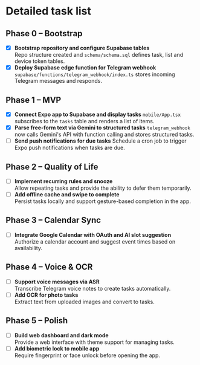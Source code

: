# Detailed task list

## Phase 0 – Bootstrap
- [x] **Bootstrap repository and configure Supabase tables**  
  Repo structure created and `schema/schema.sql` defines task, list and device token tables.
- [x] **Deploy Supabase edge function for Telegram webhook**  
  `supabase/functions/telegram_webhook/index.ts` stores incoming Telegram messages and responds.

## Phase 1 – MVP
- [x] **Connect Expo app to Supabase and display tasks**
  `mobile/App.tsx` subscribes to the `tasks` table and renders a list of items.
- [x] **Parse free-form text via Gemini to structured tasks**
  `telegram_webhook` now calls Gemini's API with function calling and stores structured tasks.
- [ ] **Send push notifications for due tasks**
  Schedule a cron job to trigger Expo push notifications when tasks are due.

## Phase 2 – Quality of Life
- [ ] **Implement recurring rules and snooze**  
  Allow repeating tasks and provide the ability to defer them temporarily.
- [ ] **Add offline cache and swipe to complete**  
  Persist tasks locally and support gesture-based completion in the app.

## Phase 3 – Calendar Sync
- [ ] **Integrate Google Calendar with OAuth and AI slot suggestion**  
  Authorize a calendar account and suggest event times based on availability.

## Phase 4 – Voice & OCR
- [ ] **Support voice messages via ASR**  
  Transcribe Telegram voice notes to create tasks automatically.
- [ ] **Add OCR for photo tasks**  
  Extract text from uploaded images and convert to tasks.

## Phase 5 – Polish
- [ ] **Build web dashboard and dark mode**  
  Provide a web interface with theme support for managing tasks.
- [ ] **Add biometric lock to mobile app**  
  Require fingerprint or face unlock before opening the app.
